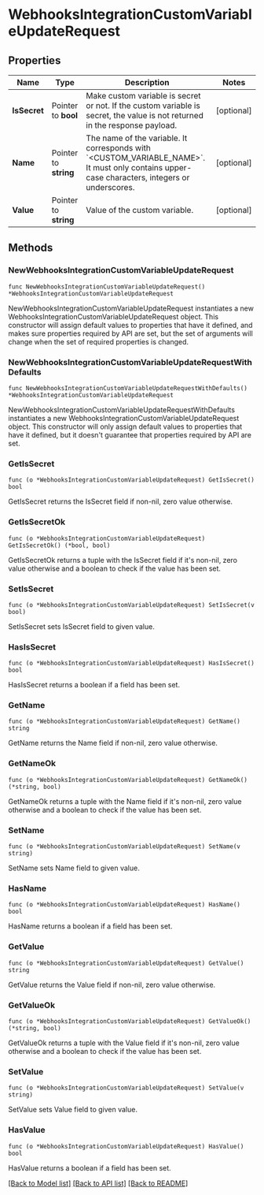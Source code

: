 # WebhooksIntegrationCustomVariableUpdateRequest

## Properties

Name | Type | Description | Notes
---- | ---- | ----------- | ------
**IsSecret** | Pointer to **bool** | Make custom variable is secret or not. If the custom variable is secret, the value is not returned in the response payload. | [optional] 
**Name** | Pointer to **string** | The name of the variable. It corresponds with &#x60;&lt;CUSTOM_VARIABLE_NAME&gt;&#x60;. It must only contains upper-case characters, integers or underscores. | [optional] 
**Value** | Pointer to **string** | Value of the custom variable. | [optional] 

## Methods

### NewWebhooksIntegrationCustomVariableUpdateRequest

`func NewWebhooksIntegrationCustomVariableUpdateRequest() *WebhooksIntegrationCustomVariableUpdateRequest`

NewWebhooksIntegrationCustomVariableUpdateRequest instantiates a new WebhooksIntegrationCustomVariableUpdateRequest object.
This constructor will assign default values to properties that have it defined,
and makes sure properties required by API are set, but the set of arguments
will change when the set of required properties is changed.

### NewWebhooksIntegrationCustomVariableUpdateRequestWithDefaults

`func NewWebhooksIntegrationCustomVariableUpdateRequestWithDefaults() *WebhooksIntegrationCustomVariableUpdateRequest`

NewWebhooksIntegrationCustomVariableUpdateRequestWithDefaults instantiates a new WebhooksIntegrationCustomVariableUpdateRequest object.
This constructor will only assign default values to properties that have it defined,
but it doesn't guarantee that properties required by API are set.

### GetIsSecret

`func (o *WebhooksIntegrationCustomVariableUpdateRequest) GetIsSecret() bool`

GetIsSecret returns the IsSecret field if non-nil, zero value otherwise.

### GetIsSecretOk

`func (o *WebhooksIntegrationCustomVariableUpdateRequest) GetIsSecretOk() (*bool, bool)`

GetIsSecretOk returns a tuple with the IsSecret field if it's non-nil, zero value otherwise
and a boolean to check if the value has been set.

### SetIsSecret

`func (o *WebhooksIntegrationCustomVariableUpdateRequest) SetIsSecret(v bool)`

SetIsSecret sets IsSecret field to given value.

### HasIsSecret

`func (o *WebhooksIntegrationCustomVariableUpdateRequest) HasIsSecret() bool`

HasIsSecret returns a boolean if a field has been set.

### GetName

`func (o *WebhooksIntegrationCustomVariableUpdateRequest) GetName() string`

GetName returns the Name field if non-nil, zero value otherwise.

### GetNameOk

`func (o *WebhooksIntegrationCustomVariableUpdateRequest) GetNameOk() (*string, bool)`

GetNameOk returns a tuple with the Name field if it's non-nil, zero value otherwise
and a boolean to check if the value has been set.

### SetName

`func (o *WebhooksIntegrationCustomVariableUpdateRequest) SetName(v string)`

SetName sets Name field to given value.

### HasName

`func (o *WebhooksIntegrationCustomVariableUpdateRequest) HasName() bool`

HasName returns a boolean if a field has been set.

### GetValue

`func (o *WebhooksIntegrationCustomVariableUpdateRequest) GetValue() string`

GetValue returns the Value field if non-nil, zero value otherwise.

### GetValueOk

`func (o *WebhooksIntegrationCustomVariableUpdateRequest) GetValueOk() (*string, bool)`

GetValueOk returns a tuple with the Value field if it's non-nil, zero value otherwise
and a boolean to check if the value has been set.

### SetValue

`func (o *WebhooksIntegrationCustomVariableUpdateRequest) SetValue(v string)`

SetValue sets Value field to given value.

### HasValue

`func (o *WebhooksIntegrationCustomVariableUpdateRequest) HasValue() bool`

HasValue returns a boolean if a field has been set.


[[Back to Model list]](../README.md#documentation-for-models) [[Back to API list]](../README.md#documentation-for-api-endpoints) [[Back to README]](../README.md)


